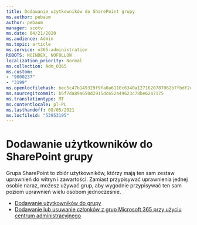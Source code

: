 ```yaml
---
title: Dodawanie użytkowników do SharePoint grupy
ms.author: pebaum
author: pebaum
manager: scotv
ms.date: 04/21/2020
ms.audience: Admin
ms.topic: article
ms.service: o365-administration
ROBOTS: NOINDEX, NOFOLLOW
localization_priority: Normal
ms.collection: Adm_O365
ms.custom:
- "9000237"
- "3199"
ms.openlocfilehash: bec5c47b149329f9fa0a6110c6340a1271620787062b7fbdf2d8d4b96b97b202
ms.sourcegitcommit: b5f7da89a650d2915dc652449623c78be6247175
ms.translationtype: MT
ms.contentlocale: pl-PL
ms.lasthandoff: 08/05/2021
ms.locfileid: "53953195"
---
```

# <a name="add-users-to-a-sharepoint-group"></a>Dodawanie użytkowników do SharePoint grupy

Grupa SharePoint to zbiór użytkowników, którzy mają ten sam zestaw uprawnień do witryn i zawartości. Zamiast przypisywać uprawnienia jednej osobie naraz, możesz używać grup, aby wygodnie przypisywać ten sam poziom uprawnień wielu osobom jednocześnie.

- [Dodawanie użytkowników do grupy](https://docs.microsoft.com/sharepoint/customize-sharepoint-site-permissions#add-users-to-a-group)
- [Dodawanie lub usuwanie członków z grup Microsoft 365 przy użyciu centrum administracyjnego](https://docs.microsoft.com/microsoft-365/admin/create-groups/add-or-remove-members-from-groups)